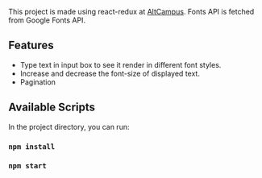 This project is made using react-redux at [AltCampus](https://altcampus.io). Fonts API is fetched from Google Fonts API.


## Features

* Type text in input box to see it render in different font styles.
* Increase and decrease the font-size of displayed text.
* Pagination

## Available Scripts

In the project directory, you can run:

### `npm install` 
### `npm start` 

